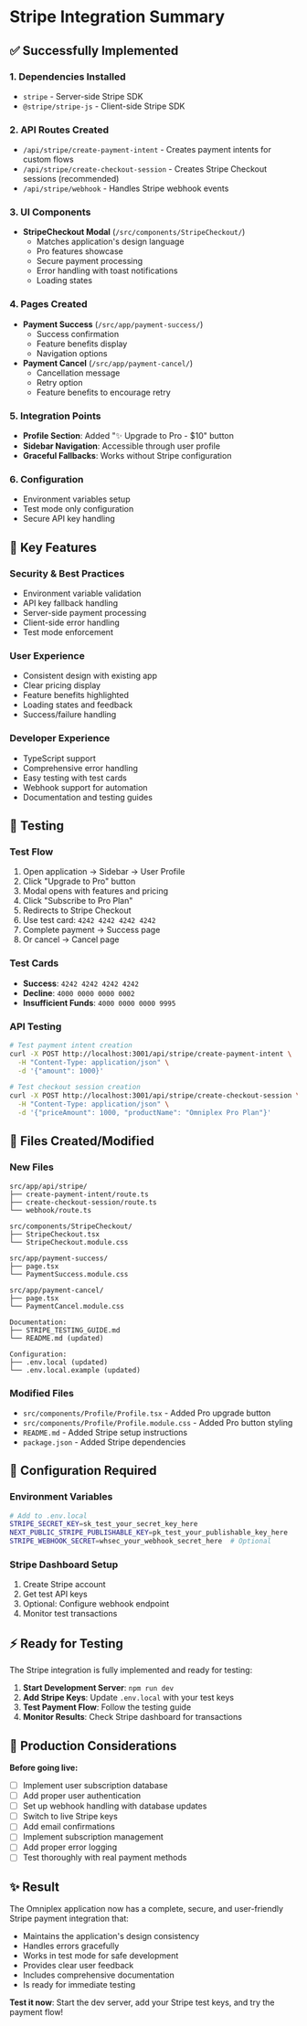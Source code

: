 # Stripe Integration Summary

## ✅ **Successfully Implemented**

### 1. **Dependencies Installed**
- `stripe` - Server-side Stripe SDK
- `@stripe/stripe-js` - Client-side Stripe SDK

### 2. **API Routes Created**
- `/api/stripe/create-payment-intent` - Creates payment intents for custom flows
- `/api/stripe/create-checkout-session` - Creates Stripe Checkout sessions (recommended)
- `/api/stripe/webhook` - Handles Stripe webhook events

### 3. **UI Components**
- **StripeCheckout Modal** (`/src/components/StripeCheckout/`)
  - Matches application's design language
  - Pro features showcase
  - Secure payment processing
  - Error handling with toast notifications
  - Loading states

### 4. **Pages Created**
- **Payment Success** (`/src/app/payment-success/`)
  - Success confirmation
  - Feature benefits display
  - Navigation options
- **Payment Cancel** (`/src/app/payment-cancel/`)
  - Cancellation message
  - Retry option
  - Feature benefits to encourage retry

### 5. **Integration Points**
- **Profile Section**: Added "✨ Upgrade to Pro - $10" button
- **Sidebar Navigation**: Accessible through user profile
- **Graceful Fallbacks**: Works without Stripe configuration

### 6. **Configuration**
- Environment variables setup
- Test mode only configuration
- Secure API key handling

## 🎯 **Key Features**

### **Security & Best Practices**
- Environment variable validation
- API key fallback handling
- Server-side payment processing
- Client-side error handling
- Test mode enforcement

### **User Experience**
- Consistent design with existing app
- Clear pricing display
- Feature benefits highlighted
- Loading states and feedback
- Success/failure handling

### **Developer Experience**
- TypeScript support
- Comprehensive error handling
- Easy testing with test cards
- Webhook support for automation
- Documentation and testing guides

## 🧪 **Testing**

### **Test Flow**
1. Open application → Sidebar → User Profile
2. Click "Upgrade to Pro" button
3. Modal opens with features and pricing
4. Click "Subscribe to Pro Plan"
5. Redirects to Stripe Checkout
6. Use test card: `4242 4242 4242 4242`
7. Complete payment → Success page
8. Or cancel → Cancel page

### **Test Cards**
- **Success**: `4242 4242 4242 4242`
- **Decline**: `4000 0000 0000 0002`
- **Insufficient Funds**: `4000 0000 0000 9995`

### **API Testing**
```bash
# Test payment intent creation
curl -X POST http://localhost:3001/api/stripe/create-payment-intent \
  -H "Content-Type: application/json" \
  -d '{"amount": 1000}'

# Test checkout session creation
curl -X POST http://localhost:3001/api/stripe/create-checkout-session \
  -H "Content-Type: application/json" \
  -d '{"priceAmount": 1000, "productName": "Omniplex Pro Plan"}'
```

## 📁 **Files Created/Modified**

### **New Files**
```
src/app/api/stripe/
├── create-payment-intent/route.ts
├── create-checkout-session/route.ts
└── webhook/route.ts

src/components/StripeCheckout/
├── StripeCheckout.tsx
└── StripeCheckout.module.css

src/app/payment-success/
├── page.tsx
└── PaymentSuccess.module.css

src/app/payment-cancel/
├── page.tsx
└── PaymentCancel.module.css

Documentation:
├── STRIPE_TESTING_GUIDE.md
└── README.md (updated)

Configuration:
├── .env.local (updated)
└── .env.local.example (updated)
```

### **Modified Files**
- `src/components/Profile/Profile.tsx` - Added Pro upgrade button
- `src/components/Profile/Profile.module.css` - Added Pro button styling
- `README.md` - Added Stripe setup instructions
- `package.json` - Added Stripe dependencies

## 🔧 **Configuration Required**

### **Environment Variables**
```bash
# Add to .env.local
STRIPE_SECRET_KEY=sk_test_your_secret_key_here
NEXT_PUBLIC_STRIPE_PUBLISHABLE_KEY=pk_test_your_publishable_key_here
STRIPE_WEBHOOK_SECRET=whsec_your_webhook_secret_here  # Optional
```

### **Stripe Dashboard Setup**
1. Create Stripe account
2. Get test API keys
3. Optional: Configure webhook endpoint
4. Monitor test transactions

## ⚡ **Ready for Testing**

The Stripe integration is fully implemented and ready for testing:

1. **Start Development Server**: `npm run dev`
2. **Add Stripe Keys**: Update `.env.local` with your test keys
3. **Test Payment Flow**: Follow the testing guide
4. **Monitor Results**: Check Stripe dashboard for transactions

## 🚀 **Production Considerations**

**Before going live:**
- [ ] Implement user subscription database
- [ ] Add proper user authentication
- [ ] Set up webhook handling with database updates
- [ ] Switch to live Stripe keys
- [ ] Add email confirmations
- [ ] Implement subscription management
- [ ] Add proper error logging
- [ ] Test thoroughly with real payment methods

## ✨ **Result**

The Omniplex application now has a complete, secure, and user-friendly Stripe payment integration that:
- Maintains the application's design consistency
- Handles errors gracefully
- Works in test mode for safe development
- Provides clear user feedback
- Includes comprehensive documentation
- Is ready for immediate testing

**Test it now**: Start the dev server, add your Stripe test keys, and try the payment flow!
